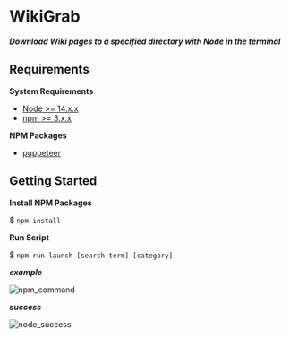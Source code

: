 # WikiGrab
***Download Wiki pages to a specified directory with Node in the terminal***

## Requirements
**System Requirements**
+ [Node >= 14.x.x](https://nodejs.org/en/download/)
+ [npm >= 3.x.x](https://www.npmjs.com/)

**NPM Packages**
+ [puppeteer](https://www.npmjs.com/package/puppeteer)

## Getting Started

**Install NPM Packages**


$ `npm install`

**Run Script**


$ `npm run launch [search term] [category]`

***example***


![npm_command](https://user-images.githubusercontent.com/82986991/152663289-9f3fa120-5bdc-4deb-9487-abebf549509a.PNG)


***success***


![node_success](https://user-images.githubusercontent.com/82986991/152663298-038a1ce8-3caf-43d1-96c5-ec587f4991ab.PNG)

